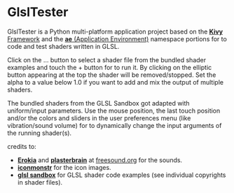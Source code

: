 # GlslTester

GlslTester is a Python multi-platform application project based on the [__Kivy__ Framework](https://kivy.org) and
the [__ae__ (Application Environment)](https://ae.readthedocs.io "ae on rtd") namespace portions
 for to code and test shaders written in GLSL.

Click on the ... button to select a shader file from the bundled shader examples and touch the + button for to run it.
By clicking on the elliptic button appearing at the top the shader will be removed/stopped. Set the alpha to a value
below 1.0 if you want to add and mix the output of multiple shaders.

The bundled shaders from the GLSL Sandbox got adapted with uniform/input parameters. Use the mouse position, the last
touch position and/or the colors and sliders in the user preferences menu (like vibration/sound volume) for to
dynamically change the input arguments of the running shader(s).

credits to:

* [__Erokia__](https://freesound.org/people/Erokia/) and 
  [__plasterbrain__](https://freesound.org/people/plasterbrain/) at
  [freesound.org](https://freesound.org) for the sounds.
* [__iconmonstr__](https://iconmonstr.com/interface/) for the icon images.
* [__glsl sandbox__](http://glslsandbox.com/) for GLSL shader code examples (see individual copyrights in shader files).
